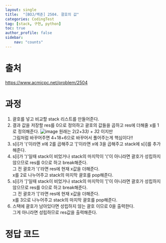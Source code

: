 ```yaml
---
layout: single
title:  "[BOJ/백준] 2504. 괄호의 값"
categories: CodingTest
tag: [stack, 구현, python]
toc: true
author_profile: false
sidebar:
    nav: "counts"
---
```


# 출처
<https://www.acmicpc.net/problem/2504>



  
  
# 과정

1. 괄호를 넣고 비교할 stack 리스트를 만들어준다.
2. 결과 값을 저장할 res를 0으로 정의하고 괄호의 값들을 곱하고 res에 더해줄 x를 1로 정의해준다.
![image](https://github-production-user-asset-6210df.s3.amazonaws.com/92205960/282460032-96d69528-2717-4268-866b-0ed913d5b6c5.png)
원래는 2(2+3*3) + 3*2 이지만  
그림처럼 바꾸어주면 4+18+6으로 바꾸어서 풀어주는게 핵심이다!!
3. s[i]가 '('이라면 x에 2를 곱해주고 '['이라면 x에 3을 곱해주고 stack에 s[i]를 추가해준다.
4. s[i]가 ')'일때 stack이 비었거나 stack의 마지막이 '('이 아니라면 괄호가 성립하지 않으므로 res를 0으로 하고 break해준다.  
그 전 괄호가 '('라면 res에 현재 x값을 더해준다.  
x를 2로 나누어주고 stack의 마지막 괄호를 pop해준다.
5. s[i]가 ']'일때 stack이 비었거나 stack의 마지막이 '['이 아니라면 괄호가 성립하지 않으므로 res를 0으로 하고 break해준다.  
그 전 괄호가 '['라면 res에 현재 x값을 더해준다.  
x를 3으로 나누어주고 stack의 마지막 괄호를 pop해준다.
6. 스택에 괄호가 남아있다면 성립하지 않는 괄호 이므로 0을 출력한다.  
그게 아니라면 성립하므로 res값을 출력해준다.



# 정답 코드

<script src="https://gist.github.com/kghees/a2cc4f9eb61d156edac803ef51d595ef.js"></script>
  
    





